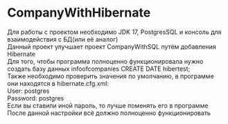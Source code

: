 # CompanyWithHibernate
Для работы с проектом необходимо JDK 17, PostgresSQL и консоль для взаимодействия с БД(или её аналог)  
Данный проект улучшает проект CompanyWithSQL путём добавления Hibernate  
Для того, чтобы программа полноценно функционировала нужно создать базу данных infoofcompanies
CREATE DATE hibertest;    
Также необходимо проверить значения по умолчанию, в программе они находятся в hibernate.cfg.xml:  
User: postgres  
Password: postgres  
Если вы ставили иной пароль, то лучше поменять его в программе  
После данной настройки всё должно полноценно функционировать  
